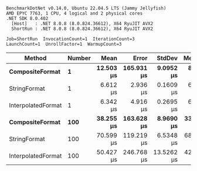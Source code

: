 ```

BenchmarkDotNet v0.14.0, Ubuntu 22.04.5 LTS (Jammy Jellyfish)
AMD EPYC 7763, 1 CPU, 4 logical and 2 physical cores
.NET SDK 8.0.402
  [Host]   : .NET 8.0.8 (8.0.824.36612), X64 RyuJIT AVX2
  ShortRun : .NET 8.0.8 (8.0.824.36612), X64 RyuJIT AVX2

Job=ShortRun  InvocationCount=1  IterationCount=3  
LaunchCount=1  UnrollFactor=1  WarmupCount=3  

```
| Method             | Number | Mean      | Error      | StdDev     | Median    | Min       | Max       | Allocated |
|------------------- |------- |----------:|-----------:|-----------:|----------:|----------:|----------:|----------:|
| **CompositeFormat**    | **1**      | **12.503 μs** | **165.931 μs** |  **9.0952 μs** |  **8.356 μs** |  **6.221 μs** | **22.933 μs** |     **872 B** |
| StringFormat       | 1      |  6.612 μs |   2.936 μs |  0.1609 μs |  6.633 μs |  6.442 μs |  6.763 μs |     896 B |
| InterpolatedFormat | 1      |  6.342 μs |   4.916 μs |  0.2695 μs |  6.262 μs |  6.121 μs |  6.642 μs |     872 B |
| **CompositeFormat**    | **100**    | **38.255 μs** | **163.628 μs** |  **8.9690 μs** | **33.131 μs** | **33.022 μs** | **48.611 μs** |   **14336 B** |
| StringFormat       | 100    | 70.599 μs | 119.219 μs |  6.5348 μs | 68.689 μs | 65.232 μs | 77.876 μs |   16736 B |
| InterpolatedFormat | 100    | 50.427 μs | 246.768 μs | 13.5262 μs | 42.899 μs | 42.339 μs | 66.042 μs |   14336 B |
